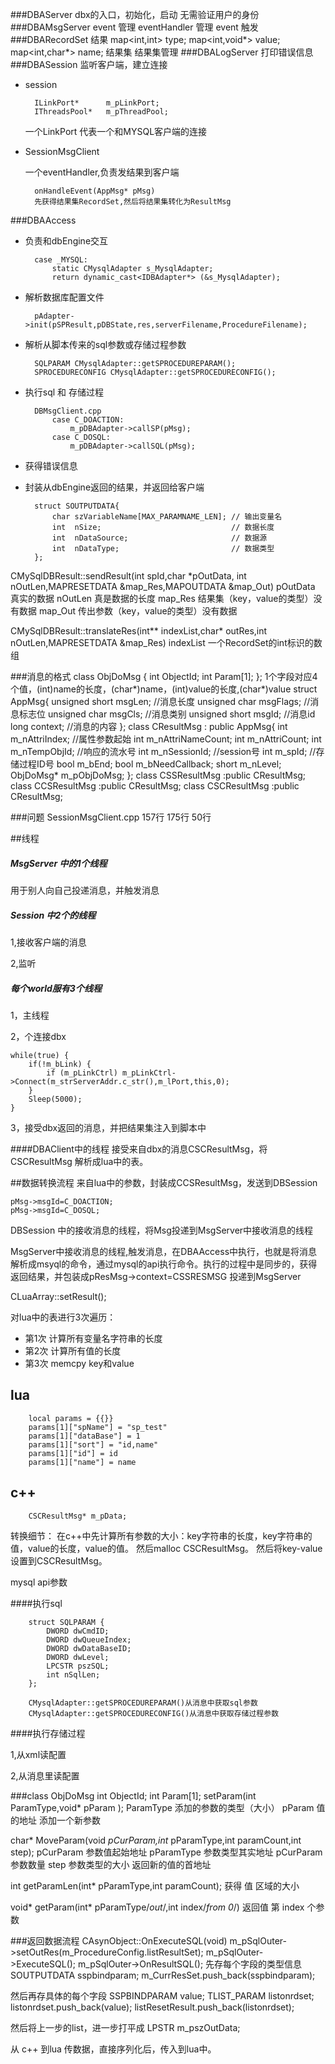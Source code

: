 
###DBAServer
	dbx的入口，初始化，启动
	无需验证用户的身份
###DBAMsgServer
	event 管理
	eventHandler 管理
	event 触发
###DBARecordSet
	结果
		map<int,int> type;
		map<int,void*> value;
		map<int,char*> name;
	结果集
	结果集管理
###DBALogServer
	打印错误信息
###DBASession
监听客户端，建立连接
- session

		ILinkPort*		m_pLinkPort;
		IThreadsPool*	m_pThreadPool;
	一个LinkPort 代表一个和MYSQL客户端的连接
- SessionMsgClient

	一个eventHandler,负责发结果到客户端

		onHandleEvent(AppMsg* pMsg)
		先获得结果集RecordSet,然后将结果集转化为ResultMsg

	



###DBAAccess
- 负责和dbEngine交互

		case _MYSQL:
			static CMysqlAdapter s_MysqlAdapter;
			return dynamic_cast<IDBAdapter*> (&s_MysqlAdapter);
- 解析数据库配置文件

		pAdapter->init(pSPResult,pDBState,res,serverFilename,ProcedureFilename);
- 解析从脚本传来的sql参数或存储过程参数

		SQLPARAM CMysqlAdapter::getSPROCEDUREPARAM();
		SPROCEDURECONFIG CMysqlAdapter::getSPROCEDURECONFIG();
- 执行sql 和 存储过程
	
		DBMsgClient.cpp
			case C_DOACTION:
				m_pDBAdapter->callSP(pMsg);	
			case C_DOSQL:
				m_pDBAdapter->callSQL(pMsg);		
- 获得错误信息
- 封装从dbEngine返回的结果，并返回给客户端

		struct SOUTPUTDATA{
			char szVariableName[MAX_PARAMNAME_LEN];	// 输出变量名
			int  nSize;								// 数据长度
			int  nDataSource;						// 数据源
			int	 nDataType;							// 数据类型
		};
		
CMySqlDBResult::sendResult(int spId,char *pOutData, int nOutLen,MAPRESETDATA &map_Res,MAPOUTDATA &map_Out)
pOutData 真实的数据
nOutLen 真是数据的长度
map_Res	结果集（key，value的类型）没有数据
map_Out	传出参数（key，value的类型）没有数据

CMySqlDBResult::translateRes(int** indexList,char* outRes,int nOutLen,MAPRESETDATA &map_Res)
indexList 一个RecordSet的int标识的数组


###消息的格式
	class ObjDoMsg {
		int ObjectId;
		int Param[1];
	};
	1个字段对应4个值，(int)name的长度，(char*)name，(int)value的长度,(char*)value
	struct AppMsg{
		unsigned short msgLen;		//消息长度
		unsigned char msgFlags;		//消息标志位
		unsigned char msgCls;		//消息类别
		unsigned short msgId;		//消息id
		long context;   			//消息的内容
	};
	class CResultMsg : public AppMsg{
		int		m_nAttriIndex;  //属性参数起始
		int		m_nAttriNameCount;
		int		m_nAttriCount;
		int		m_nTempObjId;  //响应的流水号
		int		m_nSessionId;	//session号
		int		m_spId;			//存储过程ID号
		bool	m_bEnd;	
		bool	m_bNeedCallback;
		short	m_nLevel;
		ObjDoMsg*		m_pObjDoMsg;
	};
	class CSSResultMsg :public CResultMsg;
	class CCSResultMsg :public CResultMsg;
	class CSCResultMsg :public CResultMsg;
	
###问题
SessionMsgClient.cpp 157行 175行 50行

##线程

##### MsgServer 中的1个线程

用于别人向自己投递消息，并触发消息

##### Session 中2个的线程

1,接收客户端的消息

2,监听

##### 每个world服有3个线程

1，主线程

2，个连接dbx

	while(true) {
		if(!m_bLink) {
			if (m_pLinkCtrl) m_pLinkCtrl->Connect(m_strServerAddr.c_str(),m_lPort,this,0);
		}
		Sleep(5000);
	}
3，接受dbx返回的消息，并把结果集注入到脚本中

####DBAClient中的线程
接受来自dbx的消息CSCResultMsg，将CSCResultMsg 解析成lua中的表。

##数据转换流程
来自lua中的参数，封装成CCSResultMsg，发送到DBSession

	pMsg->msgId=C_DOACTION;
	pMsg->msgId=C_DOSQL;

DBSession 中的接收消息的线程，将Msg投递到MsgServer中接收消息的线程

MsgServer中接收消息的线程,触发消息，在DBAAccess中执行，也就是将消息解析成msyql的命令，通过mysql的api执行命令。执行的过程中是同步的，获得返回结果，并包装成pResMsg->context=CSSRESMSG 投递到MsgServer

CLuaArray::setResult();

对lua中的表进行3次遍历：

- 第1次 计算所有变量名字符串的长度
- 第2次 计算所有值的长度
- 第3次 memcpy key和value

lua 
- 

		local params = {{}}
		params[1]["spName"] = "sp_test"
		params[1]["dataBase"] = 1
		params[1]["sort"] = "id,name"
		params[1]["id"] = id
		params[1]["name"] = name
c++
- 

		CSCResultMsg* m_pData;

转换细节：
在c++中先计算所有参数的大小：key字符串的长度，key字符串的值，value的长度，value的值。
然后malloc CSCResultMsg。
然后将key-value 设置到CSCResultMsg。

mysql api参数

####执行sql

		struct SQLPARAM {
			DWORD dwCmdID;
			DWORD dwQueueIndex;
			DWORD dwDataBaseID;
			DWORD dwLevel;
			LPCSTR pszSQL;
			int nSqlLen;
		};

		CMysqlAdapter::getSPROCEDUREPARAM()从消息中获取sql参数
		CMysqlAdapter::getSPROCEDURECONFIG()从消息中获取存储过程参数

####执行存储过程

1,从xml读配置

2,从消息里读配置

###class ObjDoMsg 
	int ObjectId;
	int Param[1];
setParam(int ParamType,void* pParam );
ParamType 添加的参数的类型（大小）
pParam 值的地址
添加一个新参数

char* MoveParam(void *pCurParam,int* pParamType,int paramCount,int step);
pCurParam 参数值起始地址
pParamType 参数类型其实地址
pCurParam 参数数量
step 参数类型的大小
返回新的值的首地址

int getParamLen(int* pParamType,int paramCount);
获得 值 区域的大小

void* getParam(int* pParamType/*out*/,int index/*from 0*/)
返回值 第 index 个参数

###返回数据流程
CAsynObject::OnExecuteSQL(void)
m_pSqlOuter->setOutRes(m_ProcedureConfig.listResultSet);
m_pSqlOuter->ExecuteSQL();
m_pSqlOuter->OnResultSQL();
先存每个字段的类型信息
SOUTPUTDATA sspbindparam;
m_CurrResSet.push_back(sspbindparam);

然后再存具体的每个字段
SSPBINDPARAM value;
TLIST_PARAM listonrdset;
listonrdset.push_back(value);
listResetResult.push_back(listonrdset);

然后将上一步的list，进一步打平成 LPSTR m_pszOutData;











从 c++ 到lua 传数据，直接序列化后，传入到lua中。












